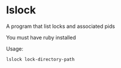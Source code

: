# lslock
A program that list locks and associated pids

You must have ruby installed

Usage:

    lslock lock-directory-path


